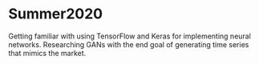 # Summer2020
Getting familiar with using TensorFlow and Keras for implementing neural networks. Researching GANs with the end goal of generating time series that mimics the market.
